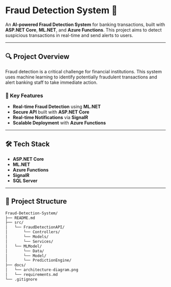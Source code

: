 # Fraud Detection System 🚨

An **AI-powered Fraud Detection System** for banking transactions, built with **ASP.NET Core**, **ML.NET**, and **Azure Functions**. This project aims to detect suspicious transactions in real-time and send alerts to users.

---

## 🔍 Project Overview
Fraud detection is a critical challenge for financial institutions. This system uses machine learning to identify potentially fraudulent transactions and alert banking staff to take immediate action.

### 📌 Key Features
- **Real-time Fraud Detection** using **ML.NET**
- **Secure API** built with **ASP.NET Core**
- **Real-time Notifications** via **SignalR**
- **Scalable Deployment** with **Azure Functions**

---

## 🛠️ Tech Stack
- **ASP.NET Core**
- **ML.NET**
- **Azure Functions**
- **SignalR**
- **SQL Server**

---

## 📂 Project Structure
```bash
Fraud-Detection-System/
├── README.md
├── src/
│   └── FraudDetectionAPI/
│       └── Controllers/
│       └── Models/
│       └── Services/
│   └── MLModel/
│       └── Data/
│       └── Model/
│       └── PredictionEngine/
├── docs/
│   └── architecture-diagram.png
│   └── requirements.md
└── .gitignore

